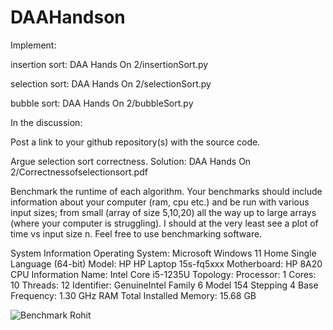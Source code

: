 # DAAHandson
Implement:

insertion sort: DAA Hands On 2/insertionSort.py

selection sort: DAA Hands On 2/selectionSort.py

bubble sort: DAA Hands On 2/bubbleSort.py

In the discussion:

Post a link to your github repository(s) with the source code.

Argue selection sort correctness. Solution: DAA Hands On 2/Correctnessofselectionsort.pdf

Benchmark the runtime of each algorithm. Your benchmarks should include information about your computer (ram, cpu etc.) and be run with various input sizes; from small (array of size 5,10,20) all the way up to large arrays (where your computer is struggling). I should at the very least see a plot of time vs input size n. Feel free to use benchmarking software.

System Information
Operating System: Microsoft Windows 11 Home Single Language (64-bit)
Model: HP HP Laptop 15s-fq5xxx
Motherboard: HP 8A20
CPU Information
Name: Intel Core i5-1235U
Topology:
Processor: 1
Cores: 10
Threads: 12
Identifier: GenuineIntel Family 6 Model 154 Stepping 4
Base Frequency: 1.30 GHz
RAM
Total Installed Memory: 15.68 GB


![Benchmark Rohit](https://github.com/user-attachments/assets/bfc7da89-c3d1-4cec-8fc3-c71e55d4fe42)
